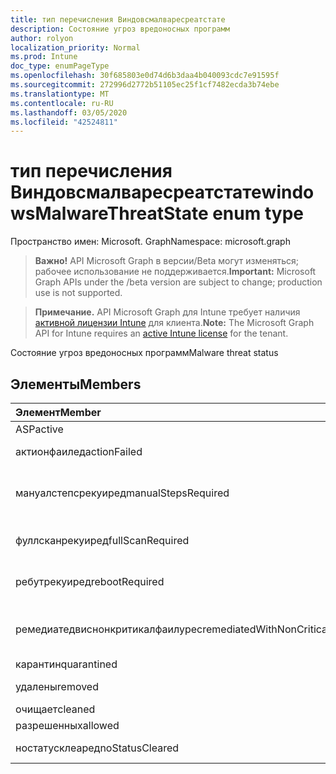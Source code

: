 ```yaml
---
title: тип перечисления Виндовсмалваресреатстате
description: Состояние угроз вредоносных программ
author: rolyon
localization_priority: Normal
ms.prod: Intune
doc_type: enumPageType
ms.openlocfilehash: 30f685803e0d74d6b3daa4b040093cdc7e91595f
ms.sourcegitcommit: 272996d2772b51105ec25f1cf7482ecda3b74ebe
ms.translationtype: MT
ms.contentlocale: ru-RU
ms.lasthandoff: 03/05/2020
ms.locfileid: "42524811"
---
```

# <a name="windowsmalwarethreatstate-enum-type"></a><span data-ttu-id="4abf0-103">тип перечисления Виндовсмалваресреатстате</span><span class="sxs-lookup"><span data-stu-id="4abf0-103">windowsMalwareThreatState enum type</span></span>

<span data-ttu-id="4abf0-104">Пространство имен: Microsoft. Graph</span><span class="sxs-lookup"><span data-stu-id="4abf0-104">Namespace: microsoft.graph</span></span>

> <span data-ttu-id="4abf0-105">**Важно!** API Microsoft Graph в версии/Beta могут изменяться; рабочее использование не поддерживается.</span><span class="sxs-lookup"><span data-stu-id="4abf0-105">**Important:** Microsoft Graph APIs under the /beta version are subject to change; production use is not supported.</span></span>

> <span data-ttu-id="4abf0-106">**Примечание.** API Microsoft Graph для Intune требует наличия [активной лицензии Intune](https://go.microsoft.com/fwlink/?linkid=839381) для клиента.</span><span class="sxs-lookup"><span data-stu-id="4abf0-106">**Note:** The Microsoft Graph API for Intune requires an [active Intune license](https://go.microsoft.com/fwlink/?linkid=839381) for the tenant.</span></span>

<span data-ttu-id="4abf0-107">Состояние угроз вредоносных программ</span><span class="sxs-lookup"><span data-stu-id="4abf0-107">Malware threat status</span></span>

## <a name="members"></a><span data-ttu-id="4abf0-108">Элементы</span><span class="sxs-lookup"><span data-stu-id="4abf0-108">Members</span></span>
|<span data-ttu-id="4abf0-109">Элемент</span><span class="sxs-lookup"><span data-stu-id="4abf0-109">Member</span></span>|<span data-ttu-id="4abf0-110">Значение</span><span class="sxs-lookup"><span data-stu-id="4abf0-110">Value</span></span>|<span data-ttu-id="4abf0-111">Описание</span><span class="sxs-lookup"><span data-stu-id="4abf0-111">Description</span></span>|
|:---|:---|:---|
|<span data-ttu-id="4abf0-112">ASP</span><span class="sxs-lookup"><span data-stu-id="4abf0-112">active</span></span>|<span data-ttu-id="4abf0-113">нуль</span><span class="sxs-lookup"><span data-stu-id="4abf0-113">0</span></span>|<span data-ttu-id="4abf0-114">Активное</span><span class="sxs-lookup"><span data-stu-id="4abf0-114">Active</span></span>|
|<span data-ttu-id="4abf0-115">актионфаилед</span><span class="sxs-lookup"><span data-stu-id="4abf0-115">actionFailed</span></span>|<span data-ttu-id="4abf0-116">1 </span><span class="sxs-lookup"><span data-stu-id="4abf0-116">1</span></span>|<span data-ttu-id="4abf0-117">Не удалось выполнить действие</span><span class="sxs-lookup"><span data-stu-id="4abf0-117">Action failed</span></span>|
|<span data-ttu-id="4abf0-118">мануалстепсрекуиред</span><span class="sxs-lookup"><span data-stu-id="4abf0-118">manualStepsRequired</span></span>|<span data-ttu-id="4abf0-119">2 </span><span class="sxs-lookup"><span data-stu-id="4abf0-119">2</span></span>|<span data-ttu-id="4abf0-120">Требуются действия, выполняемые вручную</span><span class="sxs-lookup"><span data-stu-id="4abf0-120">Manual steps required</span></span>|
|<span data-ttu-id="4abf0-121">фуллсканрекуиред</span><span class="sxs-lookup"><span data-stu-id="4abf0-121">fullScanRequired</span></span>|<span data-ttu-id="4abf0-122">3 </span><span class="sxs-lookup"><span data-stu-id="4abf0-122">3</span></span>|<span data-ttu-id="4abf0-123">Необходима полная проверка</span><span class="sxs-lookup"><span data-stu-id="4abf0-123">Full scan required</span></span>|
|<span data-ttu-id="4abf0-124">ребутрекуиред</span><span class="sxs-lookup"><span data-stu-id="4abf0-124">rebootRequired</span></span>|<span data-ttu-id="4abf0-125">4 </span><span class="sxs-lookup"><span data-stu-id="4abf0-125">4</span></span>|<span data-ttu-id="4abf0-126">Требуется перезагрузка</span><span class="sxs-lookup"><span data-stu-id="4abf0-126">Reboot required</span></span>|
|<span data-ttu-id="4abf0-127">ремедиатедвиснонкритикалфаилурес</span><span class="sxs-lookup"><span data-stu-id="4abf0-127">remediatedWithNonCriticalFailures</span></span>|<span data-ttu-id="4abf0-128">5 </span><span class="sxs-lookup"><span data-stu-id="4abf0-128">5</span></span>|<span data-ttu-id="4abf0-129">Исправлены ошибки, не связанные с критическими</span><span class="sxs-lookup"><span data-stu-id="4abf0-129">Remediated with non critical failures</span></span> |
|<span data-ttu-id="4abf0-130">карантин</span><span class="sxs-lookup"><span data-stu-id="4abf0-130">quarantined</span></span>|<span data-ttu-id="4abf0-131">6 </span><span class="sxs-lookup"><span data-stu-id="4abf0-131">6</span></span>|<span data-ttu-id="4abf0-132">Карантин</span><span class="sxs-lookup"><span data-stu-id="4abf0-132">Quarantined</span></span>|
|<span data-ttu-id="4abf0-133">удалены</span><span class="sxs-lookup"><span data-stu-id="4abf0-133">removed</span></span>|<span data-ttu-id="4abf0-134">7 </span><span class="sxs-lookup"><span data-stu-id="4abf0-134">7</span></span>|<span data-ttu-id="4abf0-135">Удаленные элементы</span><span class="sxs-lookup"><span data-stu-id="4abf0-135">Removed</span></span>|
|<span data-ttu-id="4abf0-136">очищает</span><span class="sxs-lookup"><span data-stu-id="4abf0-136">cleaned</span></span>|<span data-ttu-id="4abf0-137">8 </span><span class="sxs-lookup"><span data-stu-id="4abf0-137">8</span></span>|<span data-ttu-id="4abf0-138">Очищает</span><span class="sxs-lookup"><span data-stu-id="4abf0-138">Cleaned</span></span>|
|<span data-ttu-id="4abf0-139">разрешенных</span><span class="sxs-lookup"><span data-stu-id="4abf0-139">allowed</span></span>|<span data-ttu-id="4abf0-140">9 </span><span class="sxs-lookup"><span data-stu-id="4abf0-140">9</span></span>|<span data-ttu-id="4abf0-141">Разрешено</span><span class="sxs-lookup"><span data-stu-id="4abf0-141">Allowed</span></span>|
|<span data-ttu-id="4abf0-142">ностатусклеаред</span><span class="sxs-lookup"><span data-stu-id="4abf0-142">noStatusCleared</span></span>|<span data-ttu-id="4abf0-143">10 </span><span class="sxs-lookup"><span data-stu-id="4abf0-143">10</span></span>|<span data-ttu-id="4abf0-144">Без очистки состояния</span><span class="sxs-lookup"><span data-stu-id="4abf0-144">No status cleared</span></span>|



